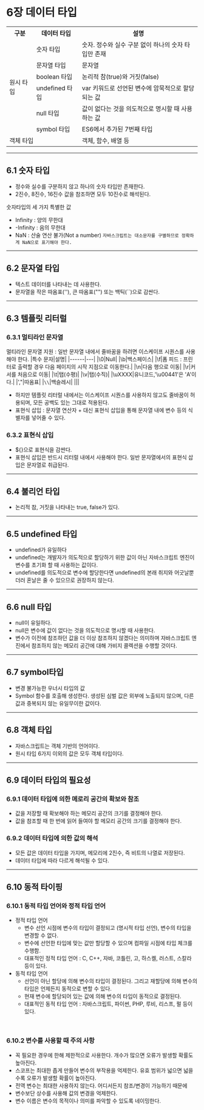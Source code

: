 # 6장 데이터 타입

<table>
<th>구분</th>
<th>데이터 타입</th>
<th> 설명</th>
<tr>
  <td rowspan = 6>원시 타입</td>
	<td>숫자 타입</td>
  <td>숫자. 정수와 실수 구분 없이 하나의 숫자 타입만 존재</td>
</tr>
<tr>
<td>문자열 타입</td>
<td>문자열</td>
</tr>
<tr>
<td>boolean 타입</td>
<td>논리적 참(true)와 거짓(false)</td>
</tr>
<tr>
<td>undefined 타입</td>
<td>var 키워드로 선언된 변수에 암묵적으로 할당되는 값</td>
</tr>
<tr>
<td>null 타입</td>
<td>값이 없다는 것을 의도적으로 명시할 때 사용하는 값</td>
</tr>
<tr>
<td>symbol 타입</td>
<td>ES6에서 추가된 7번째 타입</td>
</tr>
<tr>
<td colspan=2>객체 타입</td>
<td>객체, 함수, 배열 등</td>
</tr>
</table>

---

## 6.1 숫자 타입

- 정수와 실수를 구분하지 않고 하나의 숫자 타입만 존재한다.
- 2진수, 8진수, 16진수 값을 참조하면 모두 10진수로 해석된다.

숫자타입의 세 가지 특별한 값

- Infinity : 양의 무한대
- -Infinity : 음의 무한대
- NaN : 산술 연산 불가(Not a number)
  `자바스크립트는 대소문자를 구별하므로 정확하게 NaN으로 표기해야 한다.`

---

## 6.2 문자열 타입

- 텍스트 데이터를 나타내는 데 사용한다.
- 문자열을 작은 따옴표(''), 큰 따옴표("") 또는 백틱(``)으로 감싼다.

---

## 6.3 템플릿 리터럴

### 6.3.1 멀티라인 문자열

멀티라인 문자열 지원 : 일반 문자열 내에서 줄바꿈을 하려면 이스케이프 시퀀스를 사용해야 한다.
|특수 문자|설명|
|------|---|
|\0|Null|
|\b|백스페이스|
|\f|폼 피드 : 프린터로 출력할 경우 다음 페이지의 시작 지점으로 이동한다.|
|\n|다음 행으로 이동|
|\r|커서를 처음으로 이동|
|\t|탭(수평)|
|\v|탭(수직)|
|\uXXXX|유니코드,'\u00441'은 'A'이다.|
|\',\"|따옴표|
|`\\`|백슬레시|
|||

- 하지만 템플릿 리터럴 내에서는 이스케이프 시퀀스를 사용하지 않고도 줄바꿈이 허용되며, 모든 공백도 있는 그대로 적용된다.
- 표현식 삽입 : 문자열 연산자 + 대신 표현식 삽입을 통해 문자열 내에 변수 등의 식별자를 넣어줄 수 있다.

### 6.3.2 표현식 삽입

- ${}으로 표현식을 감싼다.
- 표현식 삽입은 반드시 리터럴 내에서 사용해야 한다. 일반 문자열에서의 표현식 삽입은 문자열로 취급된다.

---

## 6.4 불리언 타입

- 논리적 참, 거짓을 나타내는 true, false가 있다.

---

## 6.5 undefined 타입

- undefined가 유일하다
- undefined는 개발자가 의도적으로 할당하기 위한 값이 아닌 자바스크립트 엔진이 변수를 초기화 할 때 사용하는 값이다.
- undefined를 의도적으로 변수에 할당한다면 undefined의 본래 취지와 어긋날뿐더러 혼날은 줄 수 있으므로 권장하지 않는다.

---

## 6.6 null 타입

- null이 유일하다.
- null은 변수에 값이 없다는 것을 의도적으로 명시할 때 사용한다.
- 변수가 이전에 참조하던 값을 더 이상 참조하지 않겠다는 의미하며 자바스크립트 엔진에서 참조하지 않는 메모리 공간에 대해 가비지 콜렉션을 수행할 것이다.

---

## 6.7 symbol타입

- 변경 불가능한 우너시 타입의 값
- Symbol 함수를 호출해 생성한다. 생성된 심벌 값은 외부에 노출되지 않으며, 다른 값과 중복되지 않는 유일무이한 값이다.

---

## 6.8 객체 타입

- 자바스크립트는 객체 기반의 언어이다.
- 원시 타입 6가지 이외의 값은 모두 객체 타입이다.

---

## 6.9 데이터 타입의 필요성

### 6.9.1 데이터 타입에 의한 메로리 공간의 확보와 참조

- 값을 저장할 때 확보해야 하는 메모리 공간의 크기를 결정해야 한다.
- 값을 참조할 때 한 번에 읽어 들여야 할 메모리 공간의 크기를 결정해야 한다.

### 6.9.2 데이터 타입에 의한 값의 해석

- 모든 값은 데이터 타입을 가지며, 메모리에 2진수, 즉 비트의 나열로 저장된다.
- 데이터 타입에 따라 다르게 해석될 수 있다.

---

## 6.10 동적 타이핑

### 6.10.1 동적 타입 언어와 정적 타입 언어

- 정적 타입 언어
  - 변수 선언 시점에 변수의 타입이 결정되고 (명시적 타입 선언), 변수의 타입을 변경할 수 없다.
  - 변수에 선언한 타입에 맞는 값만 할당할 수 있으며 컴파일 시점에 타입 체크를 수행함.
  - 대표적인 정적 타입 언어 : C, C++, 자바, 코틀린, 고, 하스켈, 러스트, 스칼라 등이 있다.
- 동적 타입 언어
  - 선언이 아닌 할당에 의해 변수의 타입이 결정된다. 그리고 재할당에 의해 변수의 타입은 언제든지 동적으로 변할 수 있다.
  - 현재 변수에 할당되어 있는 값에 의해 변수의 타입이 동적으로 결정된다.
  - 대표적인 동적 타입 언어 : 자바스크립트, 파이썬, PHP, 루비, 리스프, 펄 등이 있다.

<br/>

### 6.10.2 변수를 사용할 때 주의 사항

- 꼭 필요한 경우에 한해 제한적으로 사용한다. 개수가 많으면 오류가 발생할 확률도 높아진다.
- 스코프는 최대한 좁게 만들어 변수의 부작용을 억제한다. 유효 범위가 넓으면 넓을수록 오류가 발생할 확률이 높아진다.
- 전역 변수는 최대한 사용하지 않는다. 어디서든지 참조/변경이 가능하기 때문에
- 변수보단 상수를 사용해 값의 변경을 억제한다.
- 변수 이름은 변수의 목적이나 의미를 파악할 수 있도록 네이밍한다.
